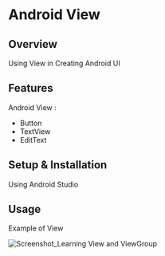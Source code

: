 # Android View

## Overview
Using View in Creating Android UI

## Features
Android View :
- Button
- TextView
- EditText

## Setup & Installation 
Using Android Studio

## Usage
Example of View

![Screenshot_Learning View and ViewGroup](https://user-images.githubusercontent.com/56164259/68088598-59b20f80-fe93-11e9-852d-100761101929.png)
